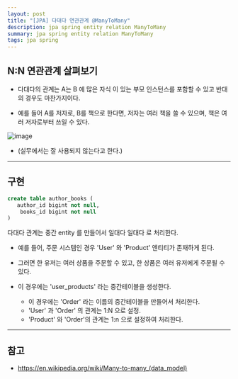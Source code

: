 ```yaml
---
layout: post
title: "[JPA] 다대다 연관관계 @ManyToMany"
description: jpa spring entity relation ManyToMany
summary: jpa spring entity relation ManyToMany
tags: jpa spring
---
```


## N:N 연관관계 살펴보기

- 다대다의 관계는 A는 B 에 많은 자식 이 있는 부모 인스턴스를 포함할 수 있고 반대의 경우도 마찬가지이다.

- 예를 들어 A를 저자로, B를 책으로 한다면, 저자는 여러 책을 쓸 수 있으며, 책은 여러 저자로부터 쓰일 수 있다.

![image](https://upload.wikimedia.org/wikipedia/commons/thumb/c/c4/CPT-Databases-ManytoMany.svg/250px-CPT-Databases-ManytoMany.svg.png)

- (실무에서는 잘 사용되지 않는다고 한다.)

---

## 구현

```sql
create table author_books (
   author_id bigint not null,
    books_id bigint not null
)
```

다대다 관계는 중간 entity 를 만들어서 일대다 일대다 로 처리한다.

- 예를 들어, 주문 시스템인 경우 'User' 와 'Product' 엔티티가 존재하게 된다.
- 그러면 한 유저는 여러 상품을 주문할 수 있고, 한 상품은 여러 유저에게 주문될 수 있다.

- 이 경우에는 'user_products' 라는 중간테이블을 생성한다.
  - 이 경우에는 'Order' 라는 이름의 중간테이블을 만들어서 처리한다.
  - 'User' 과 'Order' 의 관계는 1:N 으로 설정.
  - 'Product' 와 'Order'의 관계는 1:n 으로 설정하여 처리한다.

---

## 참고

- https://en.wikipedia.org/wiki/Many-to-many_(data_model)